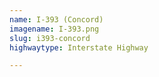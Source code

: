```yaml
---
name: I-393 (Concord)
imagename: I-393.png
slug: i393-concord
highwaytype: Interstate Highway

---
```

